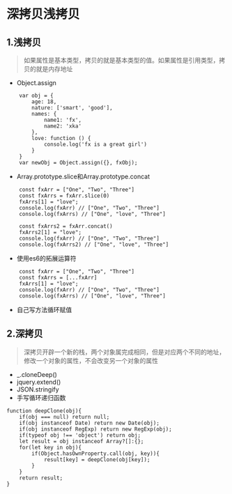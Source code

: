 
# 深拷贝浅拷贝

## 1.浅拷贝
> 如果属性是基本类型，拷贝的就是基本类型的值。如果属性是引用类型，拷贝的就是内存地址
+ Object.assign
```
    var obj = {
        age: 18,
        nature: ['smart', 'good'],
        names: {
            name1: 'fx',
            name2: 'xka'
        },
        love: function () {
            console.log('fx is a great girl')
        }
    }
    var newObj = Object.assign({}, fxObj);
```
+ Array.prototype.slice和Array.prototype.concat
```
    const fxArr = ["One", "Two", "Three"]
    const fxArrs = fxArr.slice(0)
    fxArrs[1] = "love";
    console.log(fxArr) // ["One", "Two", "Three"]
    console.log(fxArrs) // ["One", "love", "Three"]

    const fxArrs2 = fxArr.concat()
    fxArrs2[1] = "love";
    console.log(fxArr) // ["One", "Two", "Three"]
    console.log(fxArrs2) // ["One", "love", "Three"]

```
+ 使用es6的拓展运算符
```
    const fxArr = ["One", "Two", "Three"]
    const fxArrs = [...fxArr]
    fxArrs[1] = "love";
    console.log(fxArr) // ["One", "Two", "Three"]
    console.log(fxArrs) // ["One", "love", "Three"]
```
+ 自己写方法循环赋值

## 2.深拷贝
> 深拷贝开辟一个新的栈，两个对象属完成相同，但是对应两个不同的地址，修改一个对象的属性，不会改变另一个对象的属性
+ _.cloneDeep()
+ jquery.extend()
+ JSON.stringify
+ 手写循环递归函数
```
function deepClone(obj){
    if(obj === null) return null;
    if(obj instanceof Date) return new Date(obj);
    if(obj instanceof RegExp) return new RegExp(obj);
    if(typeof obj !== 'object') return obj;
    let result = obj instanceof Array?[]:{};
    for(let key in obj){
        if(Object.hasOwnProperty.call(obj, key)){
            result[key] = deepClone(obj[key]);
        }
    }
    return result;
}
```